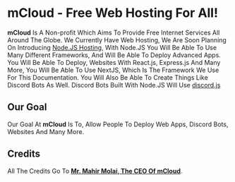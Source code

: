 # mCloud - Free Web Hosting For All!

**mCloud** Is A Non-profit Which Aims To Provide Free Internet Services All Around The Globe. We Currently Have Web Hosting, We Are Soon Planning On Introducing [Node.JS Hosting](https://nodejs.org), With Node.JS You Will Be Able To Use Many Different Frameworks, And Will Be Able To Deploy Advanced Apps. You Will Be Able To Deploy, Websites With React.js, Express.js And Many More, You Will Be Able To Use NextJS, Which Is The Framework We Use For This Documentation. You Will Also Be Able To Create Things Like Discord Bots As Well. Discord Bots Built With Node.JS Will Use [discord.js](https://discord.js.org)

## Our Goal
Our Goal At **mCloud** Is To, Allow People To Deploy Web Apps, Discord Bots, Websites And Many More.

## Credits
All The Credits Go To [**Mr. Mahir Molai, The CEO Of mCloud**](https://mtgsquad-dev.com).

